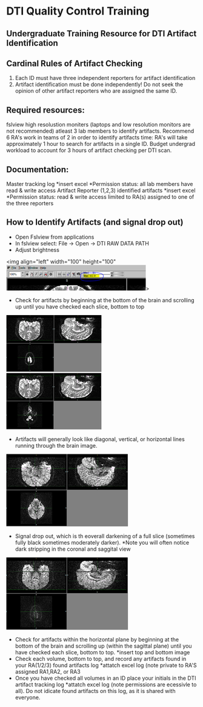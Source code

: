 # DTI Quality Control Training 
## Undergraduate Training Resource for DTI Artifact Identification


## Cardinal Rules of Artifact Checking
1. Each ID must have three independent reporters for artifact identification
1. Artifact identification must be done independently! Do not seek the opinion of other artifact reporters who are assigned the same ID. 

## Required resources: 
fslview
high resolustion moniters (laptops and low resolution monitors are not recommended)
atleast 3 lab members to identify artifacts. Recommend 6 RA's work in teams of 2 in order to identify artifacts
time: RA's will take approximately 1 hour to search for artifacts in a single ID. Budget undergrad workload to account for 3 hours of artifact checking per DTI scan. 


## Documentation: 
Master tracking log *insert excel
    *Permission status: all lab members have read & write access
Artifact Reporter (1,2,3) identified artifacts *insert excel
    *Permission status: read & write access limited to RA(s) assigned to one of the three reporters
    
    
## How to Identify Artifacts (and signal drop out)
- Open Fslview from applications
- In fslview select: File -> Open -> DTI RAW DATA PATH
- Adjust brightness

<img align="left" width="100" height="100" ![Image](brightness.png)>
- Check for artifacts by beginning at the bottom of the brain and scrolling up until you have checked each slice, bottom to top

![Image](artifact1.png) ![Image](artifact2.png)
- Artifacts will generally look like diagonal, vertical, or horizontal lines running through the brain image.

![Image](artifact3.png)
- Signal drop out, which is th eoverall darkening of a full slice (sometimes fully black sometimes moderately darker). *Note you will often notice dark stripping in the coronal and saggital view

![Image](artifact4.png)
- Check for artifacts within the horizontal plane by beginning at the bottom of the brain and scrolling up (within the sagittal plane)  until you have checked each slice, bottom to top. *insert top and bottom image 
- Check each volume, bottom to top, and record any artifacts found in your RA(1/2/3) found artifacts log *attatch excel log (note private to RA'S assigned RA1,RA2, or RA3
- Once you have checked all volumes in an ID place your initials in the DTI artifact tracking log *attatch excel log (note permissions are ecessivle to all). Do not idicate found artifacts on this log, as it is shared with everyone.

